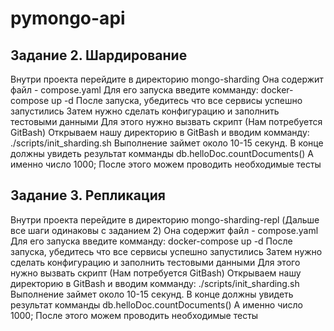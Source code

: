 # pymongo-api

## Задание 2. Шардирование
  Внутри проекта перейдите в директорию  mongo-sharding
  Она содержит файл - compose.yaml 
  Для его запуска введите комманду: docker-compose up -d
  После запуска, убедитесь что все сервисы успешно запустились 
  Затем нужно сделать конфигурацию и заполнить тестовыми данными 
  Для этого нужно вызвать скрипт (Нам потребуется GitBash)
  Открываем нашу директорию в GitBash и вводим комманду: ./scripts/init_sharding.sh
  Выполнение займет около 10-15 секунд. В конце должны увидеть результат комманды db.helloDoc.countDocuments()
  А именно число 1000; 
  После этого можем проводить необходимые тесты 
  
  
  
  
## Задание 3. Репликация
  Внутри проекта перейдите в директорию  mongo-sharding-repl (Дальше все шаги одинаковы с заданием 2)
  Она содержит файл - compose.yaml 
  Для его запуска введите комманду: docker-compose up -d
  После запуска, убедитесь что все сервисы успешно запустились 
  Затем нужно сделать конфигурацию и заполнить тестовыми данными 
  Для этого нужно вызвать скрипт (Нам потребуется GitBash)
  Открываем нашу директорию в GitBash и вводим комманду: ./scripts/init_sharding.sh
  Выполнение займет около 10-15 секунд. В конце должны увидеть результат комманды db.helloDoc.countDocuments()
  А именно число 1000; 
  После этого можем проводить необходимые тесты 